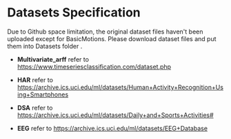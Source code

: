 # Datasets Specification
Due to Github space limitation, the original dataset files haven't been uploaded except for BasicMotions. Please download dataset files and put them into Datasets folder .
+ **Multivariate_arff** refer to https://www.timeseriesclassification.com/dataset.php

+ **HAR** refer to https://archive.ics.uci.edu/ml/datasets/Human+Activity+Recognition+Using+Smartphones

+ **DSA** refer to https://archive.ics.uci.edu/ml/datasets/Daily+and+Sports+Activities#

+ **EEG** refer to https://archive.ics.uci.edu/ml/datasets/EEG+Database
